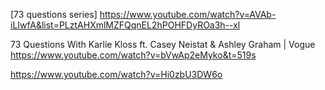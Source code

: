 [73 questions series]
https://www.youtube.com/watch?v=AVAb-iLIwfA&list=PLztAHXmlMZFQqnEL2hPOHFDyROa3h--xl


73 Questions With Karlie Kloss ft. Casey Neistat & Ashley Graham | Vogue
https://www.youtube.com/watch?v=bVwAp2eMyko&t=519s

https://www.youtube.com/watch?v=Hi0zbU3DW6o